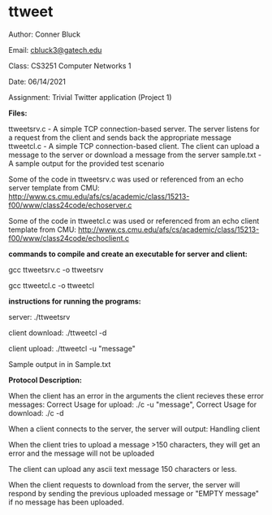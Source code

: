 # ttweet
Author: Conner Bluck

Email: cbluck3@gatech.edu

Class: CS3251 Computer Networks 1

Date: 06/14/2021

Assignment: Trivial Twitter application (Project 1)


**Files:**

ttweetsrv.c - A simple TCP connection-based server. The server listens for a request from the client and sends back the appropriate message 
ttweetcl.c - A simple TCP connection-based client. The client can upload a message to the server or download a message from the server 
sample.txt - A sample output for the provided test scenario

Some of the code in ttweetsrv.c was used or referenced from an echo server template from CMU: http://www.cs.cmu.edu/afs/cs/academic/class/15213-f00/www/class24code/echoserver.c

Some of the code in ttweetcl.c was used or referenced from an echo client template from CMU: http://www.cs.cmu.edu/afs/cs/academic/class/15213-f00/www/class24code/echoclient.c


**commands to compile and create an executable for server and client:**

gcc ttweetsrv.c -o ttweetsrv

gcc ttweetcl.c -o ttweetcl


**instructions for running the programs:**

server: ./ttweetsrv <ServerPort>
  
client download: ./ttweetcl -d <ServerIP> <ServerPort>
  
client upload: ./ttweetcl -u <ServerIP> <ServerPort> "message"
  

Sample output in in Sample.txt

**Protocol Description:**
  
When the client has an error in the arguments the client recieves these error messages: Correct Usage for upload: ./c -u <ServerIP> <ServerPort> "message", Correct Usage for download: ./c -d <ServerIP> <ServerPort>
  
When a client connects to the server, the server will output: Handling client <IP>
  
When the client tries to upload a message >150 characters, they will get an error and the message will not be uploaded
  
The client can upload any ascii text message 150 characters or less.
  
When the client requests to download from the server, the server will respond by sending the previous uploaded message or "EMPTY message" if no message has been uploaded.




